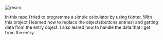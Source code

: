 ![resim](https://github.com/user-attachments/assets/c4ace80a-e290-4be1-8452-20cc08c25657)

In this repo I tried to programme a simple calculator by using tkinter. With this project I learned how to replace the objects(buttons,entries) and getting data from the entry object. I also leared how to handle the data 
that I get from the entry. 
